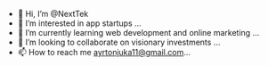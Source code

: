 - 👋 Hi, I’m @NextTek
- 👀 I’m interested in app startups ...
- 🌱 I’m currently learning web development and online marketing ...
- 💞️ I’m looking to collaborate on visionary investments ...
- 📫 How to reach me ayrtonjuka11@gmail.com...

<!---
NextTek/NextTek is a ✨ special ✨ repository because its `README.md` (this file) appears on your GitHub profile.
You can click the Preview link to take a look at your changes.
--->
